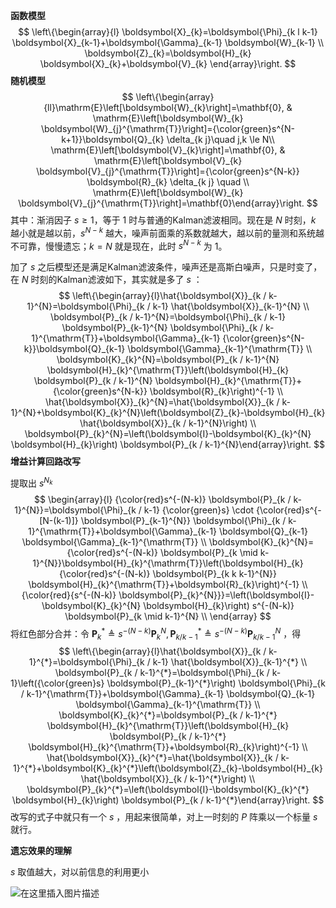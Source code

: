 **函数模型**
$$
\left\{\begin{array}{l}
\boldsymbol{X}_{k}=\boldsymbol{\Phi}_{k l k-1} \boldsymbol{X}_{k-1}+\boldsymbol{\Gamma}_{k-1} \boldsymbol{W}_{k-1} \\
\boldsymbol{Z}_{k}=\boldsymbol{H}_{k} \boldsymbol{X}_{k}+\boldsymbol{V}_{k}
\end{array}\right.
$$
**随机模型**
$$
\left\{\begin{array}{ll}\mathrm{E}\left[\boldsymbol{W}_{k}\right]=\mathbf{0}, & \mathrm{E}\left[\boldsymbol{W}_{k} \boldsymbol{W}_{j}^{\mathrm{T}}\right]={\color{green}s^{N-k+1}}\boldsymbol{Q}_{k} \delta_{k j}\quad j,k \le N\\ 
\mathrm{E}\left[\boldsymbol{V}_{k}\right]=\mathbf{0}, & \mathrm{E}\left[\boldsymbol{V}_{k} \boldsymbol{V}_{j}^{\mathrm{T}}\right]={\color{green}s^{N-k}} \boldsymbol{R}_{k} \delta_{k j} \quad \\ \mathrm{E}\left[\boldsymbol{W}_{k} \boldsymbol{V}_{j}^{\mathrm{T}}\right]=\mathbf{0}\end{array}\right.
$$
其中：渐消因子 $s \ge 1$，等于 $1$ 时与普通的Kalman滤波相同。现在是 $N$ 时刻，$k$ 越小就是越以前，$s^{N-k}$ 越大，噪声前面乘的系数就越大，越以前的量测和系统越不可靠，慢慢遗忘；$k = N$ 就是现在，此时 $s^{N-k}$ 为 $1$。

加了 $s$ 之后模型还是满足Kalman滤波条件，噪声还是高斯白噪声，只是时变了，在 $N$ 时刻的Kalman滤波如下，其实就是多了 $s$ ：
$$
\left\{\begin{array}{l}\hat{\boldsymbol{X}}_{k / k-1}^{N}=\boldsymbol{\Phi}_{k / k-1} \hat{\boldsymbol{X}}_{k-1}^{N} \\ \boldsymbol{P}_{k / k-1}^{N}=\boldsymbol{\Phi}_{k / k-1} \boldsymbol{P}_{k-1}^{N} \boldsymbol{\Phi}_{k / k-1}^{\mathrm{T}}+\boldsymbol{\Gamma}_{k-1} {\color{green}s^{N-k}}\boldsymbol{Q}_{k-1} \boldsymbol{\Gamma}_{k-1}^{\mathrm{T}} \\ \boldsymbol{K}_{k}^{N}=\boldsymbol{P}_{k / k-1}^{N} \boldsymbol{H}_{k}^{\mathrm{T}}\left(\boldsymbol{H}_{k} \boldsymbol{P}_{k / k-1}^{N} \boldsymbol{H}_{k}^{\mathrm{T}}+{\color{green}s^{N-k}} \boldsymbol{R}_{k}\right)^{-1} \\ \hat{\boldsymbol{X}}_{k}^{N}=\hat{\boldsymbol{X}}_{k / k-1}^{N}+\boldsymbol{K}_{k}^{N}\left(\boldsymbol{Z}_{k}-\boldsymbol{H}_{k} \hat{\boldsymbol{X}}_{k / k-1}^{N}\right) \\ \boldsymbol{P}_{k}^{N}=\left(\boldsymbol{I}-\boldsymbol{K}_{k}^{N} \boldsymbol{H}_{k}\right) \boldsymbol{P}_{k / k-1}^{N}\end{array}\right.
$$
**增益计算回路改写**

提取出 $s^{N_k}$ 
$$
\begin{array}{l}
{\color{red}s^{-(N-k)} \boldsymbol{P}_{k / k-1}^{N}}=\boldsymbol{\Phi}_{k / k-1} {\color{green}s} \cdot {\color{red}s^{-[N-(k-1)]} \boldsymbol{P}_{k-1}^{N}} \boldsymbol{\Phi}_{k / k-1}^{\mathrm{T}}+\boldsymbol{\Gamma}_{k-1} \boldsymbol{Q}_{k-1} \boldsymbol{\Gamma}_{k-1}^{\mathrm{T}} \\
\boldsymbol{K}_{k}^{N}={\color{red}s^{-(N-k)} \boldsymbol{P}_{k \mid k-1}^{N}}\boldsymbol{H}_{k}^{\mathrm{T}}\left(\boldsymbol{H}_{k} {\color{red}s^{-(N-k)} \boldsymbol{P}_{k k k-1}^{N}} \boldsymbol{H}_{k}^{\mathrm{T}}+\boldsymbol{R}_{k}\right)^{-1} \\
{\color{red}{s^{-(N-k)} \boldsymbol{P}_{k}^{N}}}=\left(\boldsymbol{I}-\boldsymbol{K}_{k}^{N} \boldsymbol{H}_{k}\right) s^{-(N-k)} \boldsymbol{P}_{k \mid k-1}^{N} \\
\end{array}
$$
将红色部分合并：令 $\boldsymbol{P}_{k}^{*} \triangleq s^{-(N-k)} \boldsymbol{P}_{k}^{N}, \boldsymbol{P}_{k / k-1}^{*} \triangleq s^{-(N-k)} \boldsymbol{P}_{k / k-1}^{N}$ ，得
$$
\left\{\begin{array}{l}\hat{\boldsymbol{X}}_{k / k-1}^{*}=\boldsymbol{\Phi}_{k / k-1} \hat{\boldsymbol{X}}_{k-1}^{*} \\ \boldsymbol{P}_{k / k-1}^{*}=\boldsymbol{\Phi}_{k / k-1}\left({\color{green}s} \boldsymbol{P}_{k-1}^{*}\right) \boldsymbol{\Phi}_{k / k-1}^{\mathrm{T}}+\boldsymbol{\Gamma}_{k-1} \boldsymbol{Q}_{k-1} \boldsymbol{\Gamma}_{k-1}^{\mathrm{T}} \\ \boldsymbol{K}_{k}^{*}=\boldsymbol{P}_{k / k-1}^{*} \boldsymbol{H}_{k}^{\mathrm{T}}\left(\boldsymbol{H}_{k} \boldsymbol{P}_{k / k-1}^{*} \boldsymbol{H}_{k}^{\mathrm{T}}+\boldsymbol{R}_{k}\right)^{-1} \\ \hat{\boldsymbol{X}}_{k}^{*}=\hat{\boldsymbol{X}}_{k / k-1}^{*}+\boldsymbol{K}_{k}^{*}\left(\boldsymbol{Z}_{k}-\boldsymbol{H}_{k} \hat{\boldsymbol{X}}_{k / k-1}^{*}\right) \\ \boldsymbol{P}_{k}^{*}=\left(\boldsymbol{I}-\boldsymbol{K}_{k}^{*} \boldsymbol{H}_{k}\right) \boldsymbol{P}_{k / k-1}^{*}\end{array}\right.
$$
改写的式子中就只有一个 $s$ ，用起来很简单，对上一时刻的 $P$ 阵乘以一个标量 $s$ 就行。

**遗忘效果的理解**

$s$ 取值越大，对以前信息的利用更小

![在这里插入图片描述](https://pic-bed-1316053657.cos.ap-nanjing.myqcloud.com/img/815f21c946084248863530bd92a34633.png)